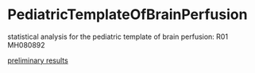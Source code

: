 PediatricTemplateOfBrainPerfusion
=================================

statistical analysis for the pediatric template of brain perfusion: R01 MH080892


[preliminary results](http://htmlpreview.github.com/?https://github.com/stnava/PediatricTemplateOfBrainPerfusion/blob/master/results.html)
